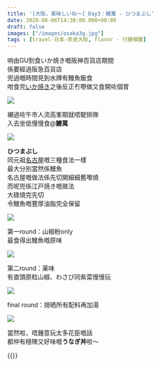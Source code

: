 ```yaml
---
title: '[大阪，美味しいね～] Day3：鰻萬 - ひつまぶし'
date: 2020-08-06T14:30:00.000+08:00
draft: false
images: ["/images/osaka3g.jpg"]
tags : [travel-日本-奈良大阪, flavor - 行膳積腹]
---
```


响由GU到食いか焼き嘅阪神百貨店期間  
係要經過阪急百貨店  
兜過嘅時間見到水牌有鰻魚飯食  
咁食完[いか焼き](https://hidie.net/osaka3f/)之後反正冇嘢做又食開咗個胃  

![](/images/osaka3g1.jpg)

襯過咗午市人流高峯期就唔駛排隊  
入去坐低慢慢食@**鰻萬**   

![](/images/osaka3g.jpg)

**ひつまぶし**  
同元祖[名古屋](https://hidie.net/nagoya2a/)嘅三種食法一樣  
最大分別當然係鰻魚  
名古屋嘅做法係先切開細細舊嚟燒  
而呢兜係江戸焼き嘅做法  
大碌燒完先切  
令鰻魚嘅豐厚油脂完全保留  

![](/images/osaka3g2.jpg)

第一round：山椒粉only  
最食得出鰻魚嘅原味  

![](/images/osaka3g3.jpg)

第二round：薬味  
有直頭原粒山椒、わさび同紫菜慢慢玩  

![](/images/osaka3g4.jpg)

final round：撈晒所有配料再加湯  

![](/images/osaka3g5.jpg)

當然啦，唔鍾意玩太多花臣嘅話  
都仲有穩陣又好味嘅**うなぎ丼**啦～
  
  
  
{{<osaka>}}

